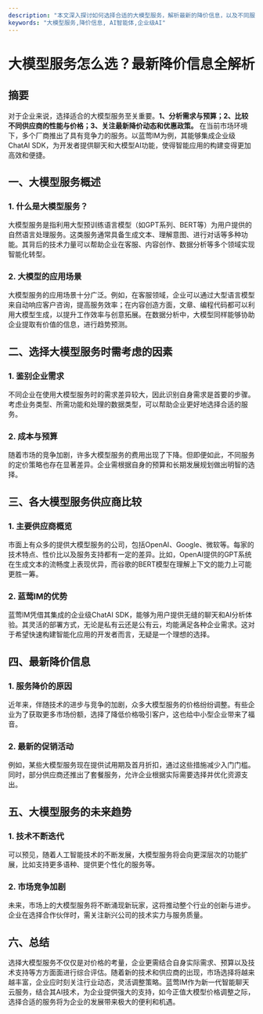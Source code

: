 ```yaml
---
description: "本文深入探讨如何选择合适的大模型服务，解析最新的降价信息，以及不同服务的特点和应用场景。"
keywords: "大模型服务,降价信息, AI智能体,企业级AI"
---
```

# 大模型服务怎么选？最新降价信息全解析

## 摘要

对于企业来说，选择适合的大模型服务至关重要。**1、分析需求与预算；2、比较不同供应商的性能与价格；3、关注最新降价动态和优惠政策。** 在当前市场环境下，多个厂商推出了具有竞争力的服务。以蓝莺IM为例，其能够集成企业级ChatAI SDK，为开发者提供聊天和大模型AI功能，使得智能应用的构建变得更加高效和便捷。

## 一、大模型服务概述

### 1. 什么是大模型服务？

大模型服务是指利用大型预训练语言模型（如GPT系列、BERT等）为用户提供的自然语言处理服务。这类服务通常具备生成文本、理解意图、进行对话等多种功能。其背后的技术力量可以帮助企业在客服、内容创作、数据分析等多个领域实现智能化转型。

### 2. 大模型的应用场景

大模型服务的应用场景十分广泛。例如，在客服领域，企业可以通过大型语言模型来自动响应客户咨询，提高服务效率；在内容创造方面，文章、编程代码都可以利用大模型生成，以提升工作效率与创意拓展。在数据分析中，大模型同样能够协助企业提取有价值的信息，进行趋势预测。

## 二、选择大模型服务时需考虑的因素

### 1. 鉴别企业需求 

不同企业在使用大模型服务时的需求差异较大，因此识别自身需求是首要的步骤。考虑业务类型、所需功能和处理的数据类型，可以帮助企业更好地选择合适的服务。

### 2. 成本与预算

随着市场的竞争加剧，许多大模型服务的费用出现了下降。但即便如此，不同服务的定价策略也存在显著差异。企业需根据自身的预算和长期发展规划做出明智的选择。

## 三、各大模型服务供应商比较

### 1. 主要供应商概览

市面上有众多的提供大模型服务的公司，包括OpenAI、Google、微软等。每家的技术特点、性价比以及服务支持都有一定的差异。比如，OpenAI提供的GPT系统在生成文本的流畅度上表现优异，而谷歌的BERT模型在理解上下文的能力上可能更胜一筹。

### 2. 蓝莺IM的优势

蓝莺IM凭借其集成的企业级ChatAI SDK，能够为用户提供无缝的聊天和AI分析体验。其灵活的部署方式，无论是私有云还是公有云，均能满足各种企业需求。这对于希望快速构建智能化应用的开发者而言，无疑是一个理想的选择。

## 四、最新降价信息

### 1. 服务降价的原因

近年来，伴随技术的进步与竞争的加剧，众多大模型服务的价格纷纷调整。有些企业为了获取更多市场份额，选择了降低价格吸引客户，这也给中小型企业带来了福音。

### 2. 最新的促销活动

例如，某些大模型服务现在提供试用期及首月折扣，通过这些措施减少入门门槛。同时，部分供应商还推出了套餐服务，允许企业根据实际需要选择并优化资源支出。

## 五、大模型服务的未来趋势

### 1. 技术不断迭代

可以预见，随着人工智能技术的不断发展，大模型服务将会向更深层次的功能扩展，比如支持更多语种、提供更个性化的服务等。

### 2. 市场竞争加剧

未来，市场上的大模型服务将不断涌现新玩家，这将推动整个行业的创新与进步。企业在选择合作伙伴时，需关注新兴公司的技术实力与服务质量。

## 六、总结

选择大模型服务不仅仅是对价格的考量，企业更需结合自身实际需求、预算以及技术支持等方方面面进行综合评估。随着新的技术和供应商的出现，市场选择将越来越丰富，企业应时刻关注行业动态，灵活调整策略。蓝莺IM作为新一代智能聊天云服务，结合其AI技术，为企业提供强大的支持，如今正值大模型价格调整之际，选择合适的服务将为企业的发展带来极大的便利和机遇。
